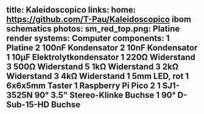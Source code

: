 title: Kaleidoscopico
links:
    home: https://github.com/T-Pau/Kaleidoscopico
    ibom
    schematics
photos:
    sm_red_top.png: Platine render
systems:
    Computer
components:
    1 Platine
    2 100nF Kondensator
    2 10nF Kondensator
    1 10µF Elektrolytkondensator
    1 220Ω Widerstand
    3 500Ω Widerstand
    5 1kΩ Widerstand
    3 2kΩ Widerstand
    3 4kΩ Widerstand
    1 5mm LED, rot
    1 6x6x5mm Taster
    1 Raspberry Pi Pico 2
    1 SJ1-3525N 90° 3.5" Stereo-Klinke Buchse
    1 90° D-Sub-15-HD Buchse
--- 
